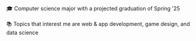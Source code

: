 🎓  Computer science major with a projected graduation of Spring '25
<br>
<br>
📚 Topics that interest me are web & app development, game design, and data science
<br>

<!---
nfletcher27/nfletcher27 is a ✨ special ✨ repository because its `README.md` (this file) appears on your GitHub profile.
You can click the Preview link to take a look at your changes.
--->
